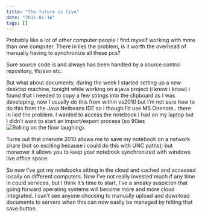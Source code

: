 ```yaml
---
title: "The future is live"
date: "2011-01-16"
tags: []
---
```


Probably like a lot of other computer people I find myself working with more than one computer. There in lies the problem, is it worth the overhead of manually having to synchronize all these pcs?

Sure source code is and always has been handled by a source control repository, tfs/svn etc. 

But what about documents; during the week I started setting up a new desktop machine, tonight while working on a java project (i know i know) i found that i needed to copy a few strings into the clipboard as I was developing, now I usually do this from within vs2010 but I’m not sure how to do this from the Java Netbeans IDE so i though I’d use MS Onenote.. there in lied the problem. I wanted to access the notebook I had on my laptop but I didn’t want to start an import/export process (so 90ies ![Rolling on the floor laughing](/blog/image.axd?picture=wlEmoticon-rollingonthefloorlaughing.png)).

Turns out that onenote 2010 allows me to save my notebook on a network share (not so exciting because i could do this with UNC paths); but moreover it allows you to keep your notebook synchronized with windows live office space.

So now I‘ve got my notebooks sitting in the cloud and cached and accessed locally on different computers. Now I’ve not really invested much if any time in could services, but I think it’s time to start, I’ve a sneaky suspicion that going forward operating systems will become more and more cloud integrated. I can’t see anyone choosing to manually upload and download documents to servers when this can now easily be managed by hitting that save button.
